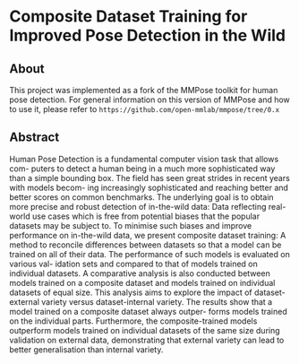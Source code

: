 # Composite Dataset Training for Improved Pose Detection in the Wild

## About
This project was implemented as a fork of the MMPose toolkit for human pose detection.
For general information on this version of MMPose and how to use it, please refer to `https://github.com/open-mmlab/mmpose/tree/0.x`

## Abstract
Human Pose Detection is a fundamental computer vision task that allows com-
puters to detect a human being in a much more sophisticated way than a simple
bounding box. The field has seen great strides in recent years with models becom-
ing increasingly sophisticated and reaching better and better scores on common
benchmarks. The underlying goal is to obtain more precise and robust detection of
in-the-wild data: Data reflecting real-world use cases which is free from potential
biases that the popular datasets may be subject to. To minimise such biases and
improve performance on in-the-wild data, we present composite dataset training:
A method to reconcile differences between datasets so that a model can be trained
on all of their data. The performance of such models is evaluated on various val-
idation sets and compared to that of models trained on individual datasets. A
comparative analysis is also conducted between models trained on a composite
dataset and models trained on individual datasets of equal size. This analysis aims
to explore the impact of dataset-external variety versus dataset-internal variety.
The results show that a model trained on a composite dataset always outper-
forms models trained on the individual parts. Furthermore, the composite-trained
models outperform models trained on individual datasets of the same size during
validation on external data, demonstrating that external variety can lead to better
generalisation than internal variety.
